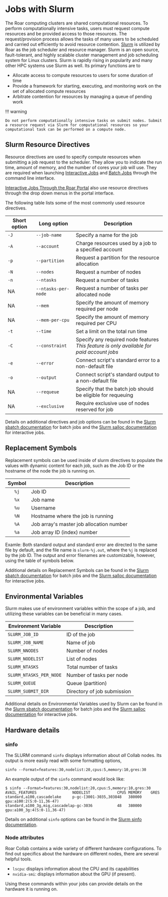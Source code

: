 
# Jobs with Slurm

The Roar computing clusters are shared computational resources. 
To perform computationally intensive tasks, users must request compute resources and be provided access to those resources. 
The request/provision process allows the tasks of many users to be scheduled and carried out efficiently to avoid resource contention. 
[Slurm](https://slurm.schedmd.com) is utilized by Roar as the job scheduler and resource manager. 
Slurm is an open source, fault-tolerant, and highly scalable cluster management and job scheduling system for Linux clusters. 
Slurm is rapidly rising in popularity and many other HPC systems use Slurm as well. 
Its primary functions are to
 
 - Allocate access to compute resources to users for some duration of time
 - Provide a framework for starting, executing, and monitoring work on the set of allocated compute resources
 - Arbitrate contention for resources by managing a queue of pending work

!!! warning

    Do not perform computationally intensive tasks on submit nodes. Submit a resource request via Slurm for computational resources so your computational task can be performed on a compute node.


## Slurm Resource Directives

Resource directives are used to specify compute resources when submitting a job 
request to the scheduler. They allow you to indicate the run time, amount of memory, 
and the number of cores your job will use. They are required when launching 
[Interactive Jobs]() and [Batch Jobs](#batch-jobs) through the
command line interface.

[Interactive Jobs Through the Roar Portal](#interactive-jobs-through-the-roar-portal) 
also use resource directives through the drop down menus in the portal interface.

The following table lists some of the most commonly used resource directives.

| Short option | Long option | Description |
| ---- | ---- | ---- |
| `-J` | `--job-name` | Specify a name for the job |
| `-A` | `--account` | Charge resources used by a job to a specified account |
| `-p` | `--partition` | Request a partition for the resource allocation |
| `-N` | `--nodes` | Request a number of nodes |
| `-n` | `--ntasks` | Request a number of tasks |
| NA | `--ntasks-per-node` | Request a number of tasks per allocated node |
| NA | `--mem` | Specify the amount of memory required per node |
| NA | `--mem-per-cpu` | Specify the amount of memory required per CPU |
| `-t` | `--time` | Set a limit on the total run time |
| `-C` | `--constraint` | Specify any required node features<br>*This feature is only available for paid account jobs* |
| `-e` | `--error` | Connect script's standard error to a non-default file |
| `-o` | `--output` | Connect script's standard output to a non-default file |
| NA | `--requeue` | Specify that the batch job should be eligible for requeuing |
| NA | `--exclusive` | Require exclusive use of nodes reserved for job |


Details on additional directives and job options can be found in the [Slurm sbatch 
documentation](https://slurm.schedmd.com/sbatch.html) for batch jobs and the [Slurm salloc 
documentation](https://slurm.schedmd.com/salloc.html) for interactive jobs.

## Replacement Symbols

Replacement symbols can be used inside of slurm directives to populate the 
values with dynamic content for each job, such as the Job ID or the hostname 
of the node the job is running on.

| Symbol | Description |
| :----: | ---- |
| `%j` | Job ID |
| `%x` | Job name |
| `%u` | Username |
| `%N` | Hostname where the job is running |
| `%A` | Job array's master job allocation number |
| `%a` | Job array ID (index) number |

Examle: Both standard output and standard error are directed to the same file by default, 
and the file name is `slurm-%j.out`, where the `%j` is replaced by the job ID. 
The output and error filenames are customizable, however, using the table of 
symbols below.

Additional details on Replacement Symbols can be found in the [Slurm sbatch 
documentation](https://slurm.schedmd.com/sbatch.html) for batch jobs and the [Slurm salloc 
documentation](https://slurm.schedmd.com/salloc.html) for interactive jobs.

## Environmental Variables

Slurm makes use of environment variables within the scope of a job, and 
utilizing these variables can be beneficial in many cases.

| Environment Variable | Description |
| ---- | ---- |
| `SLURM_JOB_ID` | ID of the job |
| `SLURM_JOB_NAME` | Name of job |
| `SLURM_NNODES` | Number of nodes |
| `SLURM_NODELIST` | List of nodes |
| `SLURM_NTASKS` | Total number of tasks |
| `SLURM_NTASKS_PER_NODE` | Number of tasks per node |
| `SLURM_QUEUE` | Queue (partition) |
| `SLURM_SUBMIT_DIR` | Directory of job submission |

Additional details on Environmental Variables used by Slurm can be found in the [Slurm sbatch 
documentation](https://slurm.schedmd.com/sbatch.html) for batch jobs and the [Slurm salloc 
documentation](https://slurm.schedmd.com/salloc.html) for interactive jobs.


## Hardware details 

### sinfo

The SLURM command `sinfo` displays information about *all* Collab nodes.
Its output is more easily read with some formatting options,

```
sinfo --Format=features:30,nodelist:20,cpus:5,memory:10,gres:30
```

An example output of the `sinfo` command would look like:

```
$ sinfo --Format=features:30,nodelist:20,cpus:5,memory:10,gres:30
AVAIL_FEATURES                NODELIST            CPUS MEMORY    GRES
standard,a100,cascadelake     p-gc-[3001-3035,303848   380000    gpu:a100:2(S:0-11,36-47)
standard,a100_3g,mig,cascadelap-gc-3036           48   380000    gpu:a100_3g:4(S:0-11,36-47)
```

Details on additional `sinfo` options can be found in the [Slurm sinfo 
documentation](https://slurm.schedmd.com/sinfo.html). 

### Node attributes

Roar Collab contains a wide variety of different hardware configurations. To find out 
specifics about the hardware on different nodes, there are several helpful tools.

 - `lscpu`: displays information about the CPU and its capabilities
 - `nvidia-smi`: displays information about the GPU (if present).

Using these commands within your jobs can provide details on the hardware it is running
on.
